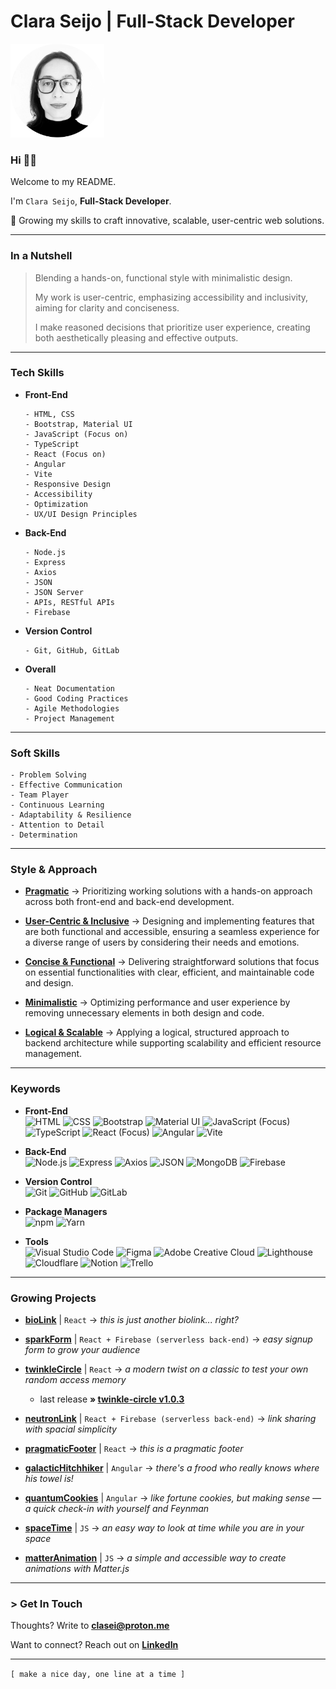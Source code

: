 # Clara Seijo | Full-Stack Developer

[<img src="cla_sei_profile_pic_bw_circle.png" alt="clasei profile pic" width="150"/>](https://clasei.github.io/clara/)

### Hi 👋🏽

Welcome to my README.

I'm ```Clara Seijo```, **Full-Stack Developer**.

📍 Growing my skills to craft innovative, scalable, user-centric web solutions.

---

### In a Nutshell

> Blending a hands-on, functional style with minimalistic design.
> 
> My work is user-centric, emphasizing accessibility and inclusivity, aiming for clarity and conciseness.
> 
> I make reasoned decisions that prioritize user experience, creating both aesthetically pleasing and effective outputs.

---

### Tech Skills

- **Front-End**
  ```
  - HTML, CSS
  - Bootstrap, Material UI
  - JavaScript (Focus on)
  - TypeScript
  - React (Focus on)
  - Angular
  - Vite
  - Responsive Design
  - Accessibility
  - Optimization
  - UX/UI Design Principles
  ```

- **Back-End**
  ```
  - Node.js
  - Express
  - Axios
  - JSON
  - JSON Server
  - APIs, RESTful APIs
  - Firebase
  ```

- **Version Control**
  ```
  - Git, GitHub, GitLab
  ```

- **Overall**
  ```
  - Neat Documentation
  - Good Coding Practices
  - Agile Methodologies
  - Project Management
  ```


---

### Soft Skills
```
- Problem Solving
- Effective Communication
- Team Player
- Continuous Learning
- Adaptability & Resilience
- Attention to Detail
- Determination
```

---

### Style & Approach 

- <ins>**Pragmatic**</ins> → Prioritizing working solutions with a hands-on approach across both front-end and back-end development.

- <ins>**User-Centric & Inclusive**</ins> → Designing and implementing features that are both functional and accessible, ensuring a seamless experience for a diverse range of users by considering their needs and emotions.

- <ins>**Concise & Functional**</ins> → Delivering straightforward solutions that focus on essential functionalities with clear, efficient, and maintainable code and design.

- <ins>**Minimalistic**</ins> → Optimizing performance and user experience by removing unnecessary elements in both design and code.

- <ins>**Logical & Scalable**</ins> → Applying a logical, structured approach to backend architecture while supporting scalability and efficient resource management.

---

### Keywords

- **Front-End**
  <br>![HTML](https://img.shields.io/badge/-HTML-grey?logo=html5)
  ![CSS](https://img.shields.io/badge/-CSS-grey?logo=csswizardry)
  ![Bootstrap](https://img.shields.io/badge/-Bootstrap-grey?logo=bootstrap)
  ![Material UI](https://img.shields.io/badge/-Material_UI-grey?logo=material-ui)
  ![JavaScript (Focus)](https://img.shields.io/badge/-JavaScript-grey?logo=javascript)
  ![TypeScript](https://img.shields.io/badge/-TypeScript-grey?logo=typescript)
  ![React (Focus)](https://img.shields.io/badge/-React-grey?logo=react)
  ![Angular](https://img.shields.io/badge/-Angular-grey?logo=angular)
  ![Vite](https://img.shields.io/badge/-Vite-grey?logo=vite)

- **Back-End**
  <br>![Node.js](https://img.shields.io/badge/-Node.js-grey?logo=node.js)
  ![Express](https://img.shields.io/badge/-Express-grey?logo=express)
  ![Axios](https://img.shields.io/badge/-Axios-grey?logo=axios)
  ![JSON](https://img.shields.io/badge/-JSON-grey?logo=json)
  ![MongoDB](https://img.shields.io/badge/-MongoDB-grey?logo=mongodb)
  ![Firebase](https://img.shields.io/badge/-Firebase-grey?logo=firebase)

- **Version Control** 
  <br>![Git](https://img.shields.io/badge/-Git-grey?logo=git)
  ![GitHub](https://img.shields.io/badge/-GitHub-grey?logo=github)
  ![GitLab](https://img.shields.io/badge/-GitLab-grey?logo=gitlab)

- **Package Managers** 
  <br>![npm](https://img.shields.io/badge/-npm-grey?logo=npm)
  ![Yarn](https://img.shields.io/badge/-Yarn-grey?logo=yarn)

- **Tools** 
  <br>![Visual Studio Code](https://img.shields.io/badge/-VS_Code-grey?style=flat&logo=visual-studio-code&logoColor=blue)
  ![Figma](https://img.shields.io/badge/-Figma-grey?logo=figma)
  ![Adobe Creative Cloud](https://img.shields.io/badge/-Adobe_Creative_Cloud-grey?style=flat&logo=adobe-creative-cloud&logoColor=%23DA1F26)
  ![Lighthouse](https://img.shields.io/badge/-Lighthouse-grey?logo=lighthouse)
  ![Cloudflare](https://img.shields.io/badge/-Cloudflare-grey?style=flat&logo=cloudflare&logoColor=%23F38020)
  ![Notion](https://img.shields.io/badge/-Notion-grey?style=flat&logo=notion&logoColor=black)
  ![Trello](https://img.shields.io/badge/-Trello-grey?logo=trello)

---

### Growing Projects


- [**bioLink**](https://clasei.github.io/clara/) | ```React``` → *this is just another biolink... right?*

- [**sparkForm**](https://spark-form-7.web.app/) | ```React + Firebase (serverless back-end)``` → *easy signup form to grow your audience*

- [**twinkleCircle**](https://clasei.github.io/twinkle-circle/) | ```React``` → *a modern twist on a classic to test your own random access memory*
    - last release **» [twinkle-circle v1.0.3](https://github.com/clasei/twinkle-circle/releases/tag/v1.0.3)**

- [**neutronLink**](https://neutron-link-0.web.app/) | ```React + Firebase (serverless back-end)``` → *link sharing with spacial simplicity*

- [**pragmaticFooter**](https://clasei.github.io/pragmatic-footer/) | ```React``` → *this is a pragmatic footer*

- [**galacticHitchhiker**](https://clasei.github.io/galactic-hitchhiker/) | ```Angular``` → *there's a frood who really knows where his towel is!*

- [**quantumCookies**](https://clasei.github.io/quantum-cookies/) | ```Angular``` → *like fortune cookies, but making sense — a quick check-in with yourself and Feynman*

- [**spaceTime**](https://clasei.github.io/space-time/) | ```JS``` → *an easy way to look at time while you are in your space*

- [**matterAnimation**](https://clasei.github.io/matter-animation/) | ```JS``` → *a simple and accessible way to create animations with Matter.js*

---

### > Get In Touch

Thoughts? Write to [**clasei@proton.me**](mailto:clasei@proton.me)

Want to connect? Reach out on [**LinkedIn**](https://www.linkedin.com/in/claraseijo/)

---

```[ make a nice day, one line at a time ]```
